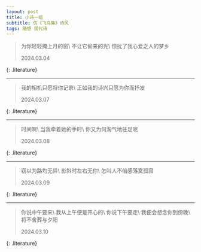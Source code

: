 ```yaml
---
layout: post
title: 小诗一组
subtitle: 仿《飞鸟集》诗风
tags: 随想 现代诗
---
```


> 为你轻轻掩上月的窗\\
> 不让它偷来的光\\
> 惊扰了我心爱之人的梦乡
> <footer>2024.03.04</footer>
{: .literature}

<hr>

> 我的相机只愿将你记录\\
> 正如我的诗兴只愿为你而抒发
> <footer>2024.03.07</footer>
{: .literature}

<hr>

> 时间啊\\
> 当我牵着她的手时\\
> 你又为何淘气地驻足呢
> <footer>2024.03.08</footer>
{: .literature}

<hr>

> 窃以为路均无异\\
> 影斜时左右无你\\
> 怎叫人不倍感落寞孤寂
> <footer>2024.03.09</footer>
{: .literature}

<hr>

> 你说中午要来\\
> 我从上午便是开心的\\
> 你说下午要走\\
> 我便会想念你到傍晚\\
> 将不舍葬与夕阳
> <footer>2024.03.10</footer>
{: .literature}
